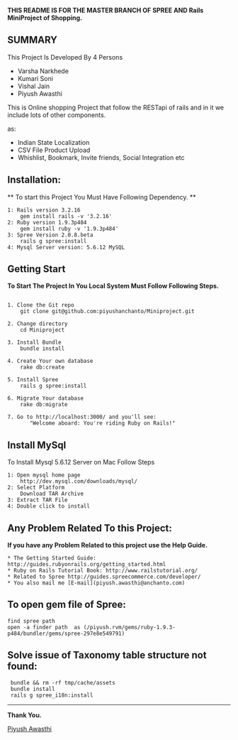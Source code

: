**THIS README IS FOR THE MASTER BRANCH OF SPREE AND Rails MiniProject of Shopping.**

SUMMARY
-------


This Project Is Developed By 4 Persons

* Varsha Narkhede
* Kumari Soni
* Vishal Jain
* Piyush Awasthi


This is Online shopping Project that follow the RESTapi of rails and in it we include 
lots of other components.

as:

* Indian State Localization
* CSV File Product Upload
* Whishlist, Bookmark, Invite friends, Social Integration etc  


Installation:
-------------
** To start this Project You Must Have Following Dependency. ** 

```shell
1: Rails version 3.2.16
	gem install rails -v '3.2.16'
2: Ruby version 1.9.3p484
	gem install ruby -v '1.9.3p484'
3: Spree Version 2.0.8.beta
	rails g spree:install
4: Mysql Server version: 5.6.12 MySQL 
```


Getting Start
------------

**To Start The Project In You Local System Must Follow Following Steps.**

```shell

1. Clone the Git repo
	git clone git@github.com:piyushanchanto/Miniproject.git

2. Change directory
	cd Miniproject

3. Install Bundle
	bundle install

4. Create Your own database
	rake db:create

5. Install Spree
	rails g spree:install
 
6. Migrate Your database
	rake db:migrate

7. Go to http://localhost:3000/ and you'll see:
       "Welcome aboard: You're riding Ruby on Rails!"

```

Install MySql
-------------

To Install Mysql 5.6.12 Server on Mac Follow Steps

```shell
1: Open mysql home page
	http://dev.mysql.com/downloads/mysql/
2: Select Platform
	Download TAR Archive
3: Extract TAR File
4: Double click to install
```

Any Problem Related To this Project:
------------------------------------
**If you have any Problem Related to this project use the Help Guide.**

```shell
* The Getting Started Guide: http://guides.rubyonrails.org/getting_started.html
* Ruby on Rails Tutorial Book: http://www.railstutorial.org/
* Related to Spree http://guides.spreecommerce.com/developer/
* You also mail me [E-mail](piyush.awasthi@anchanto.com)
```

To open gem file of Spree:
--------------------------

```shell
find spree path
open -a finder path  as (/piyush.rvm/gems/ruby-1.9.3-p484/bundler/gems/spree-297e8e549791)
```

Solve issue of Taxonomy table structure not found:
----------------------------------------------------

```shell
 bundle && rm -rf tmp/cache/assets
 bundle install
 rails g spree_i18n:install
```

---

**Thank You.**

[Piyush Awasthi](awasthi.piyush8@gmail.com)